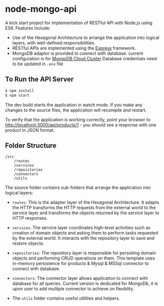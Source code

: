 # node-mongo-api
A kick start project for implementation of RESTful API with Node.js using ES6.
Features include:

-   Use of the Hexagonal Architecture to arrange the application into logical
    layers, with well-defined responsibilities.
-   RESTful APIs are implemented using the [Express](http://expressjs.com/)
    framework.
-   MongoDB adaptor is provided to connect with database. current configuration
    is for [MongoDB Cloud Cluster](https://cloud.mongodb.com/)
    Database credentials need to be updated in `.env` file

## To Run the API Server

```bash
$ npm install
$ npm start
```

The dev build starts the application in watch mode. If you make any changes to
the source files, the application will recompile and restart.

To verify that the application is working correctly, point your browser to
[http://localhost:3000/api/products/1](http://localhost:3000/api/products/1) -
you should see a response with one product in JSON format.

## Folder Structure

```
/src
    /routes
    /services
    /repositories
    /connectors
    /utils
```

The source folder contains sub-folders that arrange the application into logical
layers:

-   `routes`: This is the adapter layer of the Hexagonal Architecture. It adapts
    the HTTP transforms the HTTP requests from the external world to the service
    layer and transforms the objects returned by the service layer to HTTP
    responses.

-   `services`: The service layer coordinates high-level activities such as
    creation of domain objects and asking them to perform tasks requested by the
    external world. It interacts with the repository layer to save and restore
    objects.

-   `repositories`: The repository layer is responsible for persisting domain
    objects and performing CRUD operations on them. This template uses in-memory
    persistence for products & Mysql & MSSql connector to connect with database.

-   `connectors`: The connector layer allows application to connect with
    database for all queries. Current version is dedicated for MongoDb, it is upon
    user to add multiple connector to achieve on flexiblity.

-   The `utils` folder contains useful utilities and helpers.